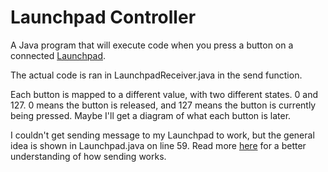 Launchpad Controller
====================

A Java program that will execute code when you press a button on a connected [Launchpad](http://us.novationmusic.com/midi-controllers-digital-dj/launchpad-s).

The actual code is ran in LaunchpadReceiver.java in the send function.

Each button is mapped to a different value, with two different states. 0 and 127. 0 means the button is released, and 127 means the button is currently being pressed. Maybe I'll get a diagram of what each button is later.

I couldn't get sending message to my Launchpad to work, but the general idea is shown in Launchpad.java on line 59. Read more [here](https://d19ulaff0trnck.cloudfront.net/sites/default/files/novation/downloads/4080/launchpad-programmers-reference.pdf) for a better understanding of how sending works.
